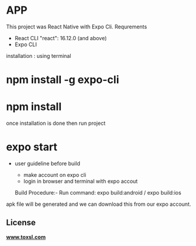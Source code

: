# APP

This project was React Native with Expo Cli.
Requrements

- React CLI "react": 16.12.0 (and above)
- Expo CLI

installation : using terminal
# npm install -g expo-cli
# npm install

once installation is done then run project

# expo start

* user guideline before build

  - make account on expo cli
  - login in browser and terminal with expo accout

  Build Procedure:-
  Run command: expo build:android / expo build:ios

apk file will be generated and we can download this from our expo account.

## License

**www.toxsl.com**
